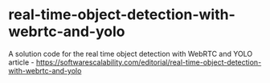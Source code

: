 # real-time-object-detection-with-webrtc-and-yolo

A solution code for the real time object detection with WebRTC and YOLO article - https://softwarescalability.com/editorial/real-time-object-detection-with-webrtc-and-yolo
